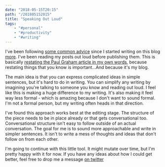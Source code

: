 ```yaml
---
date: "2018-05-15T20:15"
path: "/201805152015"
title: "Speaking Out Loud"
tags:
    - "#personal"
    - "#productivity"
    - "#writing"
---
```


I've been following [some common advice](http://paulgraham.com/talk.html) since I started writing on this blog [more](https://blog.sjm.codes/201805061702). I've been reading my posts out loud before publishing them. This is basically [restating the Paul Graham article in my own words](https://blog.sjm.codes/201805012038), because restating things that you know is important...And because it's my blog.

The main idea is that you can express complicated ideas in simple sentences, but it's hard to do in writing. You can simplify any writing by imagining you're talking to someone you know and reading out loud. I feel like this is making a huge difference to my writing. It's also making it feel way less formal - which is amazing because I don't want to sound formal. I'm not a formal person, but my writing often heads in that direction.

I've found this approach works best at the editing stage. The structure of the piece needs to be in place already or that gets conversational too. Conversational structure isn't easy to follow outside of an actual conversation. The goal for me is to sound more approachable and write in simpler sentences. It isn't to write a mess of thoughts and ideas that don't follow on from each other.

I'm going to continue with this little tool. It might mutate over time, but I'm pretty happy with it for now. If you have any ideas about how I could get better, feel free to drop me a message [on twitter](https://twitter.com/sjmarshy)
